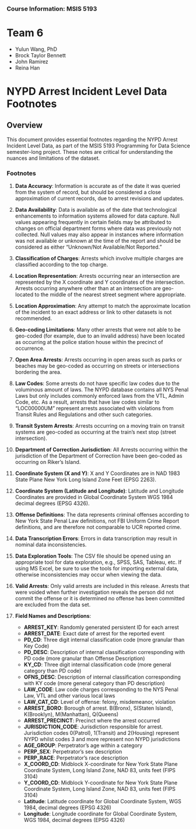 ### Course Information: MSIS 5193
# Team 6
- Yulun Wang, PhD
- Brock Taylor Bennett
- John Ramirez
- Reina Han

# NYPD Arrest Incident Level Data Footnotes

## Overview
This document provides essential footnotes regarding the NYPD Arrest Incident Level Data, as part of the MSIS 5193 Programming for Data Science semester-long project. These notes are critical for understanding the nuances and limitations of the dataset.

### Footnotes
1. **Data Accuracy**: Information is accurate as of the date it was queried from the system of record, but should be considered a close approximation of current records, due to arrest revisions and updates.

2. **Data Availability**: Data is available as of the date that technological enhancements to information systems allowed for data capture. Null values appearing frequently in certain fields may be attributed to changes on official department forms where data was previously not collected. Null values may also appear in instances where information was not available or unknown at the time of the report and should be considered as either “Unknown/Not Available/Not Reported.”

3. **Classification of Charges**: Arrests which involve multiple charges are classified according to the top charge.

4. **Location Representation**: Arrests occurring near an intersection are represented by the X coordinate and Y coordinates of the intersection. Arrests occurring anywhere other than at an intersection are geo-located to the middle of the nearest street segment where appropriate.

5. **Location Approximation**: Any attempt to match the approximate location of the incident to an exact address or link to other datasets is not recommended.

6. **Geo-coding Limitations**: Many other arrests that were not able to be geo-coded (for example, due to an invalid address) have been located as occurring at the police station house within the precinct of occurrence.

7. **Open Area Arrests**: Arrests occurring in open areas such as parks or beaches may be geo-coded as occurring on streets or intersections bordering the area.

8. **Law Codes**: Some arrests do not have specific law codes due to the voluminous amount of laws. The NYPD database contains all NYS Penal Laws but only includes commonly enforced laws from the VTL, Admin Code, etc. As a result, arrests that have law codes similar to “LOC00000UM” represent arrests associated with violations from Transit Rules and Regulations and other such categories.

9. **Transit System Arrests**: Arrests occurring on a moving train on transit systems are geo-coded as occurring at the train’s next stop (street intersection).

10. **Department of Correction Jurisdiction**: All Arrests occurring within the jurisdiction of the Department of Correction have been geo-coded as occurring on Riker’s Island.

11. **Coordinate System (X and Y)**: X and Y Coordinates are in NAD 1983 State Plane New York Long Island Zone Feet (EPSG 2263).

12. **Coordinate System (Latitude and Longitude)**: Latitude and Longitude Coordinates are provided in Global Coordinate System WGS 1984 decimal degrees (EPSG 4326).

13. **Offense Definitions**: The data represents criminal offenses according to New York State Penal Law definitions, not FBI Uniform Crime Report definitions, and are therefore not comparable to UCR reported crime.

14. **Data Transcription Errors**: Errors in data transcription may result in nominal data inconsistencies.

15. **Data Exploration Tools**: The CSV file should be opened using an appropriate tool for data exploration, e.g., SPSS, SAS, Tableau, etc. If using MS Excel, be sure to use the tools for importing external data, otherwise inconsistencies may occur when viewing the data.

16. **Valid Arrests**: Only valid arrests are included in this release. Arrests that were voided when further investigation reveals the person did not commit the offense or it is determined no offense has been committed are excluded from the data set.

17. **Field Names and Descriptions**:
    - **ARREST_KEY**: Randomly generated persistent ID for each arrest
    - **ARREST_DATE**: Exact date of arrest for the reported event
    - **PD_CD**: Three digit internal classification code (more granular than Key Code)
    - **PD_DESC**: Description of internal classification corresponding with PD code (more granular than Offense Description)
    - **KY_CD**: Three digit internal classification code (more general category than PD code)
    - **OFNS_DESC**: Description of internal classification corresponding with KY code (more general category than PD description)
    - **LAW_CODE**: Law code charges corresponding to the NYS Penal Law, VTL and other various local laws
    - **LAW_CAT_CD**: Level of offense: felony, misdemeanor, violation
    - **ARREST_BORO**: Borough of arrest. B(Bronx), S(Staten Island), K(Brooklyn), M(Manhattan), Q(Queens)
    - **ARREST_PRECINCT**: Precinct where the arrest occurred
    - **JURISDICTION_CODE**: Jurisdiction responsible for arrest. Jurisdiction codes 0(Patrol), 1(Transit) and 2(Housing) represent NYPD whilst codes 3 and more represent non NYPD jurisdictions
    - **AGE_GROUP**: Perpetrator’s age within a category
    - **PERP_SEX**: Perpetrator’s sex description
    - **PERP_RACE**: Perpetrator’s race description
    - **X_COORD_CD**: Midblock X-coordinate for New York State Plane Coordinate System, Long Island Zone, NAD 83, units feet (FIPS 3104)
    - **Y_COORD_CD**: Midblock Y-coordinate for New York State Plane Coordinate System, Long Island Zone, NAD 83, units feet (FIPS 3104)
    - **Latitude**: Latitude coordinate for Global Coordinate System, WGS 1984, decimal degrees (EPSG 4326)
    - **Longitude**: Longitude coordinate for Global Coordinate System, WGS 1984, decimal degrees (EPSG 4326)
